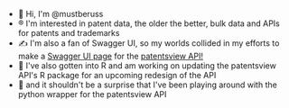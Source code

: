 - :wave: Hi, I'm @mustberuss
- :registered: I'm interested in patent data, the older the better, bulk data and APIs for patents and trademarks
- :writing_hand: I'm also a fan of Swagger UI, so my worlds collided in my efforts to make a [Swagger UI page](https://mustberuss.github.io/Patentsview-Swagger/) for the [patentsview API!](https://patentsview.org/)
- :telescope: I've also gotten into R and am working on updating the patentsview API's R package for an upcoming redesign of the API
- :telescope: and it shouldn't be a surprise that I've been playing around with the python wrapper for the patentsview API
